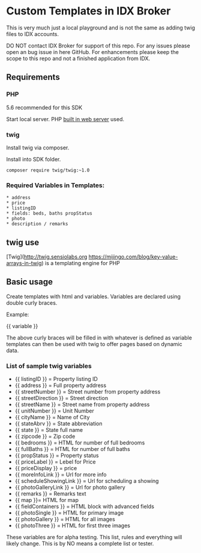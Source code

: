 # Custom Templates in IDX Broker

This is very much just a local playground and is not the same as adding twig files to IDX accounts.

DO NOT contact IDX Broker for support of this repo.
For any issues please open an bug issue in here GitHub.
For enhancements please keep the scope to this repo and not a finished application from IDX.

## Requirements

### PHP
5.6 recommended for this SDK

Start local server. PHP [built in web server](http://php.net/manual/en/features.commandline.webserver.php) used.

### twig

Install twig via composer.

Install into SDK folder.

`composer require twig/twig:~1.0`

### Required Variables in Templates:
    * address
    * price
    * listingID
    * fields: beds, baths propStatus
    * photo
    * description / remarks

## twig use
[Twig](http://twig.sensiolabs.org https://mijingo.com/blog/key-value-arrays-in-twig) is a templating engine for PHP


## Basic usage

Create templates with html and variables. Variables are declared using double curly braces.

Example:

{{ variable }}

The above curly braces will be filled in with whatever is defined as variable
templates can then be used with twig to offer pages based on dynamic data.

### List of sample twig variables

* {{ listingID }} = Property listing ID
* {{ address }} = Full property address
* {{ streetNumber }} = Street number from property address
* {{ streetDirection }} = Street direction
* {{ streetName }} = Street name from property address
* {{ unitNumber }} = Unit Number
* {{ cityName }} = Name of City
* {{ stateAbrv }} = State abbreviation
* {{ state }} = State full name
* {{ zipcode }} = Zip code
* {{ bedrooms }} = HTML for number of full bedrooms
* {{ fullBaths }} = HTML for number of full baths
* {{ propStatus }} = Property status
* {{ priceLabel }} = Lebel for Price
* {{ priceDisplay }} = price
* {{ moreInfoLink }} = Url for more info
* {{ scheduleShowingLink }} = Url for scheduling a showing
* {{ photoGalleryLink }} = Url for photo gallery
* {{ remarks }} = Remarks text
* {{ map }}= HTML for map
* {{ fieldContainers }} = HTML block with advanced fields
* {{ photoSingle }} = HTML for primary image
* {{ photoGallery }} = HTML for all images
* {{ photoThree }} = HTML for first three images

These variables are for alpha testing. This list, rules and everything will likely change. This is by NO means a complete list or tester.
